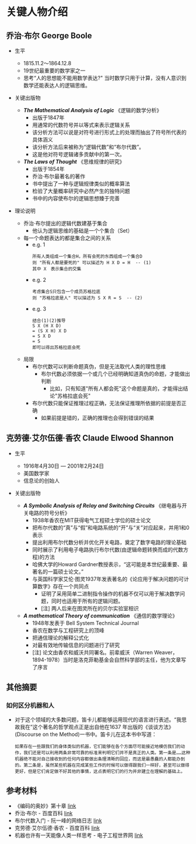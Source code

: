 # 关键人物介绍

## 乔治·布尔 George Boole

* 生平
    * 1815.11.2～1864.12.8
    * 19世纪最重要的数学家之一
    * 思考“人的思想能不能用数学表达?" 当时数学只用于计算，没有人意识到数学还能表达人的逻辑思维。

* 关键出版物
    * ***The Mathematical Analysis of Logic*** 《逻辑的数学分析》
        * 出版于1847年
        * 用通常的代数符号并以等式来表示逻辑关系
        * 该分析方法可以说是对符号进行形式上的处理而抽出了符号所代表的具体涵义
        * 该分析方法后来被称为“逻辑代数”和“布尔代数”。
        * 这是他对符号逻辑诸多贡献中的第一次。
    * ***The Laws of Thought*** 《思维规律的研究》
        * 出版于1854年
        * 乔治·布尔最著名的著作
        * 书中提出了一种与逻辑规律类似的概率算法
        * 检验了大量概率研究中必然产生的独特问题
        * 书中的内容使布尔的逻辑思想臻于完善

* 理论说明
    * 乔治·布尔提出的逻辑代数建基于集合
        * 他认为逻辑思维的基础是一个个集合（Set）
    * 每一个命题表达的都是集合之间的关系
        * e.g. 1 
            ```
            所有人类组成一个集合H，所有会死的东西组成一个集合D
            则 "所有人都是要死的" 可以描述为 H X D = H  -- (1)
            其中 X　表示集合的交集
            ```
        * e.g. 2
            ```
            考虑集合S只包含一个成员苏格拉底
            则 "苏格拉底是人" 可以描述为 S X R = S  -- (2)
            ```
        * e.g. 3
            ```
            结合(1)(2)推导
            S X (H X D)
            = (S X H) X D
            = S X D
            = S
            即可以得出苏格拉底会死
            ```
    * 局限
        * 布尔代数可以判断命题真伪，但是无法取代人类的理性思维
            * 布尔代数必须依据一个或几个已经明确知道真伪的命题，才能做出判断
                * 比如，只有知道"所有人都会死"这个命题是真的，才能得出结论"苏格拉底会死"
        * 布尔代数只能保证推理过程正确，无法保证推理所依据的前提是否正确
            * 如果前提是错的，正确的推理也会得到错误的结果

## 克劳德·艾尔伍德·香农 Claude Elwood Shannon

* 生平
    * 1916年4月30日 — 2001年2月24日
    * 美国数学家
    * 信息论的创始人

* 关键出版物
    * ***A Symbolic Analysis of Relay and Switching Circuits*** 《继电器与开关电路的符号分析》
        * 1938年香农在MIT获得电气工程硕士学位的硕士论文
        * 把布尔代数的“真”与“假”和电路系统的“开”与“关”对应起来，并用1和0表示
        * 提出利用布尔代数分析并优化开关电路，奠定了数字电路的理论基础
        * 同时展示了利用电子电路执行布尔代数(由逻辑命题转换而成的代数方程)的方法
        * 哈佛大学的Howard Gardner教授表示，“这可能是本世纪最重要、最著名的一篇硕士论文。”
        * 与英国科学家艾伦·图灵1937年发表著名的《论应用于解决问题的可计算数字》存在一个共同点
            * 证明了采用简单二进制指令操作的机器不仅可以用于解决数学问题，同时也适用于所有的逻辑问题。
            * [注] 两人后来在图灵所在的贝尔实验室相识
    * ***A mathematical Theory of communication*** 《通信的数学理论》
        * 1948年发表于 Bell System Technical Journal
        * 香农在数学与工程研究上的顶峰
        * 把通信理论的解释公式化
        * 对最有效地传输信息的问题进行了研究
        * [注] 论文由香农和威沃共同署名。前辈威沃（Warren Weaver，1894-1978）当时是洛克菲勒基金会自然科学部的主任，他为文章写了序言



## 其他摘要

### 如何区分机器和人

* 对于这个领域的大多数问题，笛卡儿都能够运用现代的语言进行表述。“我思故我在”这个著名的哲学观点正是出自他在1637 年出版的《谈谈方法》(Discourse on the Method)一书中。笛卡儿在这本书中写道：

   ```
   如果存在一些跟我们的身体类似的机器，它们能够在各个方面尽可能接近地模仿我们的动作，我们还是可以利用两条非常可靠的标准来判明它们并不是真正的人类。第一条是……这种机器绝不能对自己接收到的任何内容都做出条理清晰的回应，而这是最愚蠢的人都能办到的。第二条是，虽然某些机器在完成某些工作的时候可以做得跟我们一样好，甚至可以做得更好，但是它们肯定做不好其他的事情，这点表明它们的行为并非建立在理解的基础上。
    ```

## 参考材料

* 《编码的奥妙》第十章 [link](http://vdisk.weibo.com/s/BZE2czijFfNzb?sudaref=www.baidu.com)
* 乔治·布尔 - 百度百科 [link](https://baike.baidu.com/item/%E4%B9%94%E6%B2%BB%C2%B7%E5%B8%83%E5%B0%94/5029124?fr=aladdin&fromid=34983&fromtitle=%E5%B8%83%E5%B0%94)
* 布尔代数入门 - 阮一峰的网络日志 [link](http://www.ruanyifeng.com/blog/2016/08/boolean-algebra.html)
* 克劳德·艾尔伍德·香农 - 百度百科 [link](https://baike.baidu.com/item/%E5%85%8B%E5%8A%B3%E5%BE%B7%C2%B7%E8%89%BE%E5%B0%94%E4%BC%8D%E5%BE%B7%C2%B7%E9%A6%99%E5%86%9C/10588593?fr=aladdin&fromid=1146248&fromtitle=%E9%A6%99%E5%86%9C)
* 机器也许有一天能像人类一样思考 - 电子工程世界网 [link](http://www.eeworld.com.cn/wltx/article_2017071415927.html)
